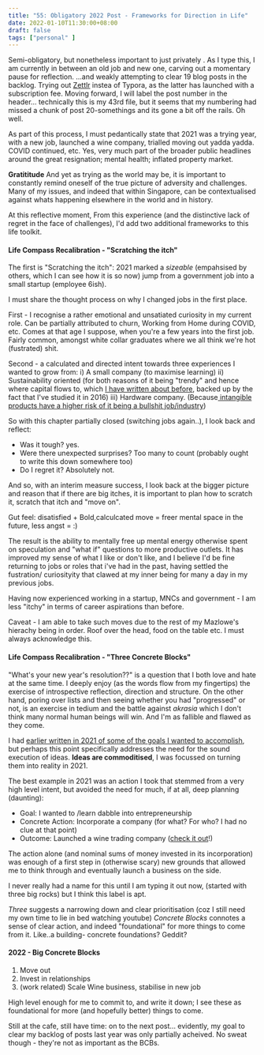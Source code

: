 ```yaml
---
title: "55: Obligatory 2022 Post - Frameworks for Direction in Life"
date: 2022-01-10T11:30:00+08:00
draft: false
tags: ["personal" ]
---
```


Semi-obligatory, but nonetheless important to just privately . As I type this, I am currently in between an old job and new one, carving out a momentary pause for reflection. ...and weakly attempting to clear 19 blog posts in the backlog. Trying out [Zettlr](https://www.zettlr.com/) instea of Typora, as the latter has launched with a subscription fee. Moving forward, I will label the post number in the header… technically this is my 43rd file, but it seems that my numbering had missed a chunk of post 20-somethings and its gone a bit off the rails. Oh well. 

As part of this process, I must pedantically state that 2021 was a trying year, with a new job, launched a wine company, trialled moving out yadda yadda. COVID continued, etc. Yes, very much part of the broader public headlines around the great resignation; mental health; inflated property market.

**Gratititude** 
And yet as trying as the world may be, it is important to constantly remind oneself of the true picture of adversity and challenges. 
Many of my issues, and indeed that within Singapore, can be contextualised against whats happening elsewhere in the world and in history. 

At this reflective moment, From this experience (and the distinctive lack of regret in the face of challenges), I'd add two additional frameworks to this life toolkit.

#### Life Compass Recalibration - "Scratching the itch"
The first is "Scratching the itch": 
2021 marked a _sizeable_ (empahsised by others, which I can see how it is so now) jump from a government job into a small startup (employee 6ish). 

I must share the thought process on why I changed jobs in the first place. 

First - I recognise a rather emotional and unsatiated curiosity in my current role. Can be partially attributed to churn, Working from Home during COVID, etc. Comes at that age I suppose, when you're a few years into the first job. Fairly common, amongst white collar graduates where we all think we're hot (fustrated) shit.  

Second - a calculated and directed intent towards three experiences I wanted to grow from:
i) A small company (to maximise learning)
ii) Sustainability oriented (for both reasons of it being "trendy" and hence where capital flows to, which [I have written about before](https://www.makwaijun.com/blog/post35/), backed up by the fact that I've studied it in 2016)
iii) Hardware company. (Because[ intangible products have a higher risk of it being a bullshit job/industry](https://www.makwaijun.com/blog/post42/))

So with this chapter partially closed (switching jobs again..), I look back and reflect: 

- Was it tough? yes. 
- Were there unexpected surprises? Too many to count (probably ought to write this down somewhere too)
- Do I regret it? Absolutely not.

And so, with an interim measure success, I look back at the bigger picture and reason that if there are big itches, it is important to plan how to scratch it, scratch that itch and "move on".

Gut feel: disatisfied + Bold,calculcated move = freer mental space in the future, less angst =  :) 

The result is the ability to mentally free up mental energy otherwise spent on speculation and "what if" questions to more productive outlets. It has improved my sense of what I like or don't like, and I believe I'd be fine returning to jobs or roles that i've had in the past, having settled the fustration/ curiosityity that clawed at my inner being for many a day in my previous jobs.

Having now experienced working in a startup, MNCs and government - I am less "itchy" in terms of career aspirations than before. 

Caveat - I am able to take such moves due to the rest of my Mazlowe's hierachy being in order. Roof over the head, food on the table etc. I must always acknowledge this.

#### Life Compass Recalibration - "Three Concrete Blocks"

"What's your new year's resolution??" is a question that I both love and hate at the same time. I deeply enjoy (as the words flow from my fingertips) the exercise of introspective reflection, direction and structure. On the other hand, poring over lists and then seeing whether you had "progressed" or not, is an exercise in tedium and the battle against _akrasia_ which I don't think many normal human beings will win. And I'm as fallible and flawed as they come. 

I had [earlier written in 2021 of some of the goals I wanted to accomplish](https://www.makwaijun.com/blog/post26/), but perhaps this point specifically addresses the need for the sound execution of ideas. **Ideas are commoditised**, I was focussed on turning them into reality in 2021. 

The best example in 2021 was an action I took that stemmed from a very high level intent, but avoided the need for much, if at all, deep planning (daunting):

- Goal: I wanted to /learn dabble into entrepreneurship
- Concrete Action: Incorporate a company (for what? For who? I had no clue at that point)
- Outcome: Launched a wine trading company ([check it out](https://vinearth.com/)!)

The action alone (and nominal sums of money invested in its incorporation) was enough of a first step in (otherwise scary) new grounds that allowed me to think through and eventually launch a business on the side. 

I never really had a name for this until I am typing it out now, (started with three big rocks) but I think this label is apt. 

_Three_ suggests a narrowing down and clear prioritisation (coz I still need my own time to lie in bed watching youtube)
_Concrete Blocks_ connotes a sense of clear action, and indeed "foundational" for more things to come from it. Like..a building- concrete foundations? Geddit?

#### 2022 - Big Concrete Blocks
1) Move out
2) Invest in relationships
3) (work related) Scale Wine business, stabilise in new job

High level enough for me to commit to, and write it down; I see these as foundational for more (and hopefully better) things to come. 

Still at the cafe, still have time: on to the next post… evidently, my goal to clear my backlog of posts last year was only partially acheived. No sweat though - they're not as important as the BCBs. 